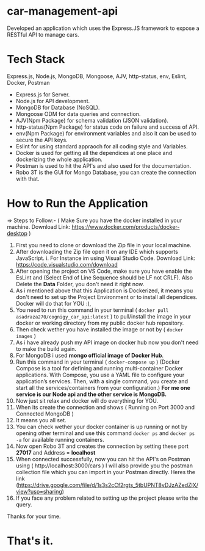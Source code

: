 # car-management-api
Developed an application which uses the Express.JS framework to expose a RESTful API to manage cars.

# Tech Stack 
Express.js, Node.js, MongoDB, Mongoose, AJV, http-status, env, Eslint, Docker, Postman

- Express.js for Server.
- Node.js for API development.
- MongoDB for Database (NoSQL).
- Mongoose ODM for data queries and connection.
- AJV(Npm Package) for schema validation (JSON validation).
- http-status(Npm Package) for status code on failure and success of API.
- env(Npm Package) for environment variables and also it can be used to secure the API keys.
- Eslint for using standard appraoch for all coding style and Variables. 
- Docker is used for getting all the dependices at one place and dockerizing the whole application.
- Postman is used to hit the API's and also used for the documentation.
- Robo 3T is the GUI for Mongo Database, you can create the connection with that.

# How to Run the Application

=> Steps to Follow:-
( Make Sure you have the docker installed in your machine. Download Link: https://www.docker.com/products/docker-desktop )

1. First you need to clone or download the Zip file in your local machine.
2. After downloading the Zip file open it on any IDE which supports JavaScript.
   i. For Instance im using Visual Studio Code. Download Link: https://code.visualstudio.com/download 
3. After opening the project on VS Code, make sure you have enable the EsLint and (Select End of Line Sequence should be LF not CRLF). Also Delete the **Data** Folder, you don't    need it right now.
4. As i mentioned above that this Application is Dockerized, it means you don't need to set up the Project Environment or to install all dependices.
   Docker will do that for YOU :), 
5. You need to run this command in your terminal ( `docker pull asadraza270/cognigy_car_api:latest` ) to pull/install the image in your docker or working directory                    from my public docker hub repository.
6. Then check wether you have installed the image or not by ( `docker images` )
7. As i have already push my API image on docker hub now you don't need to make the build again.
8. For MongoDB i used **mongo official image of Docker Hub**.
9. Run this command in your terminal ( `docker-compose up` )
   (Docker Compose is a tool for defining and running multi-container Docker applications. With Compose, you use a YAML file to configure your application’s services.               Then, with a single command, you create and start all the services/containers from your configuration.)
    **For me one service is our Node api and the other service is MongoDB.**
10. Now just sit relax and docker will do everything for YOU.
11. When its create the connection and shows ( Running on Port 3000 and Connected MongoDB )
12. It means you all set.
13. You can check wether your docker container is up running or not by opening other terminal and use this command `docker ps` and `docker ps -a` for available                       running  containers.
14. Now open Robo 3T and creates the connection by setting these port **27017** and Address = **localhost**
15. When connected successfully, now you can hit the API's on Postman using ( http://localhost:3000/cars )
    I will also provide you the postman collection file which you can import in your Postman directly.
    Heres the link (https://drive.google.com/file/d/1s3s2cCf2rgts_5tbUPNT8vDJzAZedZlX/view?usp=sharing)
16. If you face any problem related to setting up the project please write the query.   

Thanks for your time.
   
# That's it.
    
